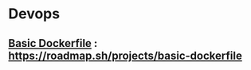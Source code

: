 # Devops
## [Basic Dockerfile](https://github.com/Younesi/roadmap-projects/tree/main/devops/1-basic-docker-file) : https://roadmap.sh/projects/basic-dockerfile